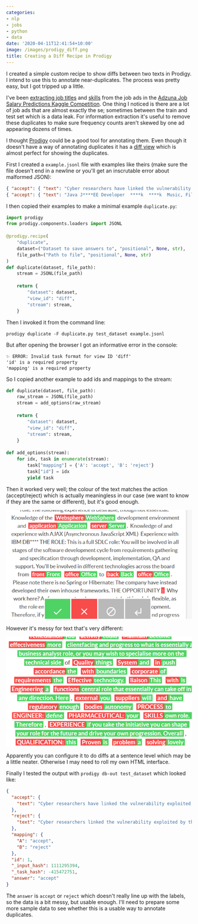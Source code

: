 ```yaml
---
categories:
- nlp
- jobs
- python
- data
date: '2020-04-11T12:41:54+10:00'
image: /images/prodigy_diff.png
title: Creating a Diff Recipe in Prodigy
---
```


I created a simple custom recipe to show diffs between two texts in Prodigy.
I intend to use this to annotate near-duplicates.
The process was pretty easy, but I got tripped up a little.

I've been [extracting job titles](/job-title) and [skills](/extract-skills-1-noun-phrasee) from the job ads in the [Adzuna Job Salary Predictions Kaggle Competition](https://www.kaggle.com/c/job-salary-prediction).
One thing I noticed is there are a lot of job ads that are almost exactly the se; sometimes between the train and test set which is a data leak.
For information extraction it's useful to remove these duplicates to make sure frequency counts aren't skewed by one ad appearing dozens of times.

I thought [Prodigy](https://prodi.gy/) could be a good tool for annotating them.
Even though it doesn't have a way of annotating duplicates it has a [diff view](https://prodi.gy/docs/api-interfaces#diff) which is almost perfect for showing the duplicates.

First I created a `example.jsonl` file with examples like theirs (make sure the file doesn't end in a newline or you'll get an inscrutable error about malformed JSON): 

```json
{ "accept": { "text": "Cyber researchers have linked the vulnerability exploited by the latest ransomware to “WannaCry”. Both versions of malicious software rely on weaknesses discovered by the National Security Agency years ago, Kaspersky said." }, "reject": { "text": "Cyber researchers linked the vulnerability exploited by the latest ransomware to 'Wanna Cry'. Both versions of malicious software rely on weaknessses, discovered by the National Security Agency years ago, Kaspersky said" } }
{ "accept": { "text": "Java J****EE Developer  ****k  ****k  Music, Film & TV  London Java J****EE Developers required for software house with client sectors of music, film and TV. Salary: Maximum ****: Discretionary bonus and benefits package. Location: Near Euston and King's Cross, London THE COMPANY: Consistent new business wins for the world leader in the provision of software solutions to the Music and Entertainment industry has given rise to the need for an experienced Java Developer. The working environment here is very pleasant with a casual dress code, laid back and friendly atmosphere, but also hardworking and dynamic with the autonomy to drive your job role forward. This is predominantly a development role, but you will be involved in the full product life cycle including design and clientfacing duties, so they need a good allrounder. EXPERIENCE REQUIRED: The experience required for this role is as follows:  A minimum of 5 years experience in the development of web applications for the J****EE development platform.  A minimum of 5 years experience in Java  Strong knowledge in all of JSP, Servlet, JDBC, JavaScript, SQL and HTML technologies.  Good knowledge of CSS, XML and DHTML  A personality suited to clientfacing situations  good communication skills.  A good standard of written English The above experience is essential. You require all of the above experience in order for to be eligible for this role. The following experience is desirable, though not essential:  Knowledge of the WebSphere development environment and Application Server.  Knowledge of and experience with AJAX (Asynchronous JavaScript XML)  Experience with IBM DB**** THE ROLE: This is a full SDLC role: You will be involved in all stages of the software development cycle from requirements gathering and specification through development, implementation, QA and support. You'll be involved in different technologies across the board from Front Office to Back Office. Please note there is no Spring or Hibernate: The company have instead developed their own inhouse frameworks. THE OPPORTUNITY Why work here? As for prospects, where you can take this role is flexible, as the role entails a wide remit across most aspects of development. Therefore, if you wish, you could become more clientfacing and progress to what is essentially a business analyst role, or you may wish to specialise more on the technical side of things and push the boundaries of the technology. This is a central role that essentially can take off in any direction. Here, you will have enough autonomy to define your own role. Therefore, if you take the initiative you can shape your role for the future and drive your own progression. Overall, this is a lovely place to work  it's a privatelyowned company and feels more like a family company, not at all institutionalised  everyone has a stake, everyone has a say. Being music, entertainment and film it's an interesting industry to work in too, with a wide range of clients both local and foreign. Location: Near Euston and King's Cross, London"}, "reject": {"text": "NEW  Java J****EE Developer – ****k  ****k  Music, Film TV  London Java J****EE Developers required for software house with client sectors of music, film and TV. Salary: Maximum ****: Discretionary bonus and benefits package. Location: Near Euston and King’s Cross, London THE COMPANY: Consistent new business wins for the world leader in the provision of software solutions to the Music and Entertainment industry has given rise to the need for an experienced Java Developer. The working environment here is very pleasant with a casual dress code, laid back and friendly atmosphere, but also hardworking and dynamic with the autonomy to drive your job role forward. This is predominantly a development role, but you will be involved in the full product lifecycle including design and clientfacing duties, so they need a good allrounder. EXPERIENCE REQUIRED: The experience required for this role is as follows: A minimum of 5 years experience in the development of web applications for the J****EE development platform. A minimum of 5 years experience in Java Strong knowledge in all of JSP, Servlet, JDBC, JavaScript, SQL and HTML technologies. Good knowledge of CSS, XML and DHTML A personality suited to clientfacing situations  good communication skills. A good standard of written English The above experience is essential. You require all of the above experience in order for to be eligible for this role. The following experience is desirable, though not essential: Knowledge of the Websphere development environment and application server. Knowledge of and experience with AJAX (Asynchronous JavaScript XML) Experience with IBM DB**** THE ROLE: This is a full SDLC role: You will be involved in all stages of the software development cycle from requirements gathering and specification through development, implementation, QA and support. You'll be involved in different technologies across the board from front office to back office. Please note there is no Spring or Hibernate: The company have instead developed their own inhouse frameworks. THE OPPORTUNITY: Why work here? As for prospects, where you can take this role is flexible, as the role entails a wide remit across most aspects of development. Therefore, if you wish, you could become more clientfacing and progress to what is essentially a business analyst role, or you may wish to specialise more on the technical side of things and push the boundaries of the technology. This is a central role that essentially can take off in any direction. Here, you will have enough autonomy to define your own role. Therefore, if you take the initiative you can shape your role for the future and drive your own progression. Overall, this is a lovely place to work  it's a privatelyowned company and feels more like a family company, not at all institutionalised  everyone has a stake, everyone has a say. Being music, entertainment and film it's an interesting industry to work in too, with a wide range of clients both local and foreign. Location: Near Euston and King’s Cross, London This job was originally posted as www.cwjobs.co.uk/JobSeeking/JavaJ****EEDeveloper****k****kMusicFilmTVLondon_job****"}}
```

I then copied their examples to make a minimal example `duplicate.py`:

```python
import prodigy
from prodigy.components.loaders import JSONL

@prodigy.recipe(
    "duplicate",
    dataset=("Dataset to save answers to", "positional", None, str),
    file_path=("Path to file", "positional", None, str)
)
def duplicate(dataset, file_path):
    stream = JSONL(file_path)

    return {
        "dataset": dataset,
        "view_id": "diff",
        "stream": stream,
    }
```

Then I invoked it from the command line:

```
prodigy duplicate -F duplicate.py test_dataset example.jsonl
```

But after opening the browser I got an informative error in the console:

```
✨ ERROR: Invalid task format for view ID 'diff'
'id' is a required property
'mapping' is a required property
```

So I copied another example to add ids and mappings to the stream:

```python
def duplicate(dataset, file_path):
    raw_stream = JSONL(file_path)
    stream = add_options(raw_stream)

    return {
        "dataset": dataset,
        "view_id": "diff",
        "stream": stream,
    }

def add_options(stream):
    for idx, task in enumerate(stream):
        task["mapping"] = {'A': 'accept', 'B': 'reject'}
        task["id"] = idx
        yield task
```

Then it worked very well; the colour of the text matches the action (accept/reject) which is actually meaningless in our case (we want to know if they are the same or different), but it's good enough.

![Prodigy diff interface](/images/prodigy_diff.png)

However it's messy for text that's very different:

![diff on very different text](/images/prodigy_diff_messy.png)

Apparently you can configure it to do diffs at a sentence level which may be a little neater.
Otherwise I may need to roll my own HTML interface.

Finally I tested the output with `prodigy db-out test_dataset` which looked like:

```json
{
  "accept": {
    "text": "Cyber researchers have linked the vulnerability exploited by the latest ransomware to “WannaCry”. Both versions of malicious software rely on weaknesses d iscovered by the National Security Agency years ago, Kaspersky said."
  },
  "reject": {
    "text": "Cyber researchers linked the vulnerability exploited by the latest ransomware to 'Wanna Cry'. Both versions of malicious software rely on weaknessses, discovered by the National Security Agency years ago, Kaspersky said"
  },
  "mapping": {
    "A": "accept",
    "B": "reject"
  },
  "id": 1,
  "_input_hash": 1111295394,
  "_task_hash": -415472751,
  "answer": "accept"
}
```

The `answer` is `accept` or `reject` which doesn't really line up with the labels, so the data is a bit messy, but usable enough.
I'll need to prepare some more sample data to see whether this is a usable way to annotate duplicates.